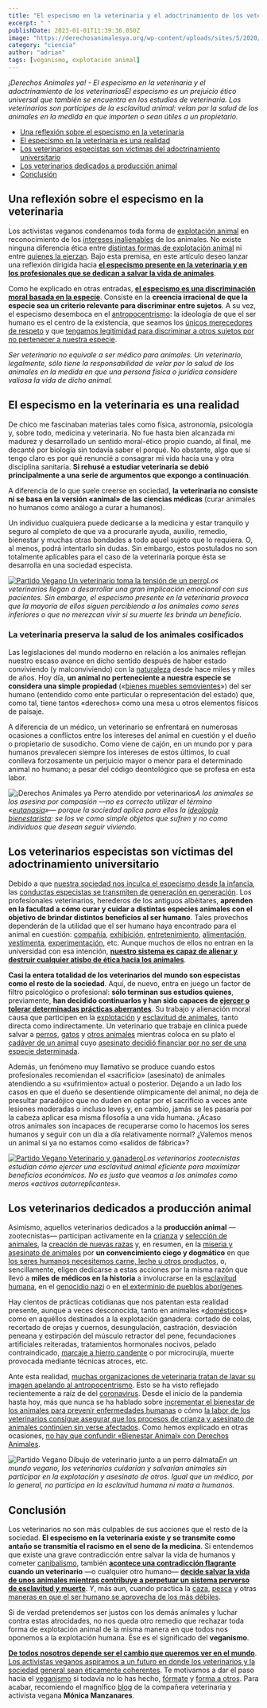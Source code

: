 ```yaml
---
title: "El especismo en la veterinaria y el adoctrinamiento de los veterinarios"
excerpt: " "
publishDate: 2023-01-01T11:39:36.050Z
image: "https://derechosanimalesya.org/wp-content/uploads/sites/5/2020/11/%C2%A1Derechos-Animales-ya-El-especismo-en-la-veterinaria-y-el-adoctrinamiento-de-los-veterinarios.webp"
category: "ciencia"
author: "adrian"
tags: [veganismo, explotación animal]
---
```

_¡Derechos Animales ya! - El especismo en la veterinaria y el adoctrinamiento de los veterinariosEl especismo es un prejuicio ético universal que también se encuentra en los estudios de veterinaria. Los veterinarios son partícipes de la esclavitud animal: velan por la salud de los animales en la medida en que importen o sean útiles a un propietario._

- [Una reflexión sobre el especismo en la veterinaria](https://derechosanimalesya.org/el-especismo-en-la-veterinaria-y-el-adoctrinamiento-de-los-veterinarios/#Una_reflexion_sobre_el_especismo_en_la_veterinaria "Una reflexión sobre el especismo en la veterinaria")
- [El especismo en la veterinaria es una realidad](https://derechosanimalesya.org/el-especismo-en-la-veterinaria-y-el-adoctrinamiento-de-los-veterinarios/#El_especismo_en_la_veterinaria_es_una_realidad "El especismo en la veterinaria es una realidad")
- [Los veterinarios especistas son víctimas del adoctrinamiento universitario](https://derechosanimalesya.org/el-especismo-en-la-veterinaria-y-el-adoctrinamiento-de-los-veterinarios/#Los_veterinarios_especistas_son_victimas_del_adoctrinamiento_universitario "Los veterinarios especistas son víctimas del adoctrinamiento universitario")
- [Los veterinarios dedicados a producción animal](https://derechosanimalesya.org/el-especismo-en-la-veterinaria-y-el-adoctrinamiento-de-los-veterinarios/#Los_veterinarios_dedicados_a_produccion_animal "Los veterinarios dedicados a producción animal")
- [Conclusión](https://derechosanimalesya.org/el-especismo-en-la-veterinaria-y-el-adoctrinamiento-de-los-veterinarios/#Conclusion "Conclusión")

## Una reflexión sobre el especismo en la veterinaria

Los activistas veganos condenamos toda forma de [explotación animal](https://derechosanimalesya.org/que-es-la-explotacion-animal-por-que-es-injusta/) en reconocimiento de los [intereses inalienables](https://derechosanimalesya.org/que-son-los-intereses-inalienables/) de los animales. No existe ninguna diferencia ética entre [distintas formas de explotación animal](https://derechosanimalesya.org/la-zoofilia-el-bestialismo-y-la-hipocresia-social/) ni entre [quienes la ejerzan](https://derechosanimalesya.org/el-sacrificio-halal-y-el-especismo-estetico/). Bajo esta premisa, en este artículo deseo lanzar una reflexión dirigida hacia [**el especismo presente en la veterinaria y en los profesionales que se dedican a salvar la vida de animales**](https://vetyvegan.weebly.com/blog/veterinaria-y-especismo-son-inseparables).

Como he explicado en otras entradas, [**el especismo es una discriminación moral basada en la especie**](https://derechosanimalesya.org/que-es-el-especismo/). Consiste en la **creencia irracional de que la especie sea un criterio relevante para discriminar entre sujetos**. A su vez, el especismo desemboca en el [antropocentrismo](https://derechosanimalesya.org/las-tergiversaciones-del-veganismo-y-los-efectos-del-antropocentrismo/): la ideología de que el ser humano es el centro de la existencia, que seamos los [únicos merecedores de respeto](https://derechosanimalesya.org/los-animales-merecen-respeto-no-necesariamente-amor-ni-compasion/) y que [tengamos legitimidad para discriminar a otros sujetos por no pertenecer a nuestra especie](https://derechosanimalesya.org/el-antropocentrismo-de-pacma-y-el-enfoque-proteccionista-kantiano/).

_Ser veterinario no equivale a ser médico para animales. Un veterinario, legalmente, sólo tiene la responsabilidad de velar por la salud de los animales en la medida en que una persona física o jurídica considere valiosa la vida de dicho animal._

## El especismo en la veterinaria es una realidad

De chico me fascinaban materias tales como física, astronomía, psicología y, sobre todo, medicina y veterinaria. No fue hasta bien alcanzada mi madurez y desarrollado un sentido moral-ético propio cuando, al final, me decanté por biología sin todavía saber el porqué. No obstante, algo que sí tengo claro es por qué renuncié a consagrar mi vida hacia una y otra disciplina sanitaria. **Si rehusé a estudiar veterinaria se debió principalmente a una serie de argumentos que expongo a continuación**.

A diferencia de lo que suele creerse en sociedad, **la veterinaria no consiste ni se basa en la versión «animal» de las ciencias médicas** (curar animales no humanos como análogo a curar a humanos).

Un individuo cualquiera puede dedicarse a la medicina y estar tranquilo y seguro al completo de que va a procurarle ayuda, auxilio, remedio, bienestar y muchas otras bondades a todo aquel sujeto que lo requiera. O, al menos, podrá intentarlo sin dudas. Sin embargo, estos postulados no son totalmente aplicables para el caso de la veterinaria porque ésta se desarrolla en una sociedad especista.

[![Partido Vegano  Un veterinario toma la tensión de un perro](https://derechosanimalesya.org/wp-content/uploads/sites/5/2020/11/Partido-Vegano-Un-veterinario-toma-la-tension-de-un-perro.webp "El especismo en la veterinaria y el adoctrinamiento de los veterinarios 9")](https://derechosanimalesya.org/wp-content/uploads/sites/5/2020/11/Partido-Vegano-Un-veterinario-toma-la-tension-de-un-perro.webp)_Los veterinarios llegan a desarrollar una gran implicación emocional con sus pacientes. Sin embargo, el especismo presente en la veterinaria provoca que la mayoría de ellos siguen percibiendo a los animales como seres inferiores o que no merezcan vivir si su muerte les brinda un beneficio._

### La veterinaria preserva la salud de los animales cosificados

Las legislaciones del mundo moderno en relación a los animales reflejan nuestro escaso avance en dicho sentido después de haber estado conviviendo (y malconviviendo) con la [naturaleza](https://derechosanimalesya.org/acercamiento-de-los-derechos-animales-a-la-gestion-ambiental/) desde hace miles y miles de años. Hoy día, **un animal no perteneciente a nuestra especie se considera una simple propiedad** («[bienes muebles semovientes](https://derechosanimalesya.org/el-principio-de-igualdad/)») del ser humano (entendido como ente particular o representación del estado) que, como tal, tiene tantos «derechos» como una mesa u otros elementos físicos de paisaje.

A diferencia de un médico, un veterinario se enfrentará en numerosas ocasiones a conflictos entre los intereses del animal en cuestión y el dueño o propietario de susodicho. Como viene de cajón, en un mundo por y para humanos prevalecen siempre los intereses de estos últimos, lo cual conlleva forzosamente un perjuicio mayor o menor para el determinado animal no humano; a pesar del código deontológico que se profesa en esta labor.

![¡Derechos Animales ya  Perro atendido por veterinarios](https://derechosanimalesya.org/wp-content/uploads/sites/5/2020/11/%C2%A1Derechos-Animales-ya-Perro-atendido-por-veterinarios.webp "El especismo en la veterinaria y el adoctrinamiento de los veterinarios 10")_A los animales se los asesina por compasión —no es correcto utilizar el término «[eutanasia](https://derechosanimalesya.org/la-eutanasia-la-cosificacion-animal-y-el-triste-ejemplo-de-wikihow/)»— porque la sociedad aplica para ellos la [ideología bienestarista](https://derechosanimalesya.org/los-tres-movimientos-del-animalismo/): se los ve como simple objetos que sufren y no como individuos que desean seguir viviendo._

## Los veterinarios especistas son víctimas del adoctrinamiento universitario

Debido a que [nuestra sociedad nos inculca el especismo desde la infancia](https://derechosanimalesya.org/los-juguetes-y-la-educacion-especista/), las [conductas especistas se transmiten de generación en generación](https://derechosanimalesya.org/las-conductas-especistas-son-aprendidas-durante-la-infancia/). Los profesionales veterinarios, herederos de los antiguos albéitares, **aprenden en la facultad a cómo curar y cuidar a distintas especies animales con el objetivo de brindar distintos beneficios al ser humano**. Tales provechos dependerán de la utilidad que el ser humano haya encontrado para el animal en cuestión: [compañía](https://derechosanimalesya.org/contra-el-mascotismo-y-las-mascotas/), [exhibición](https://derechosanimalesya.org/la-terrariofilia-los-reptiles-y-el-respeto-por-conveniencia/), [entretenimiento](https://derechosanimalesya.org/contra-la-explotacion-ecuestre-y-la-doma-humanitaria/), [alimentación](https://derechosanimalesya.org/el-lobo-iberico-la-ganaderia-y-el-especismo-animalista/), [vestimenta](https://derechosanimalesya.org/las-ovejas-y-la-explotacion-ovina-por-su-lana/), [experimentación](https://derechosanimalesya.org/la-ciencia-puede-progresar-sin-experimentacion-animal/), etc. Aunque muchos de ellos no entran en la universidad con esa intención, [**nuestro sistema es capaz de alienar y destruir cualquier atisbo de ética hacia los animales**](https://vetyvegan.weebly.com/blog/el-codigo-deontologico-de-la-profesion-veterinaria).

**Casi la entera totalidad de los veterinarios del mundo son especistas como el resto de la sociedad**. Aquí, de nuevo, entra en juego un factor de filtro psicológico o profesional: **sólo terminan sus estudios quienes**, previamente, **han decidido continuarlos y han sido capaces de [ejercer o tolerar determinadas prácticas aberrantes](https://derechosanimalesya.org/el-pp-pide-incluir-festejos-taurinos-en-el-canal-publico-a-punt/)**. Su trabajo y alienación moral causa que participen en la [explotación](https://derechosanimalesya.org/las-opresiones-historicas-de-los-animales/) y [esclavitud de animales,](https://derechosanimalesya.org/la-esclavitud-animal-es-tan-injusta-como-la-esclavitud-humana/) tanto directa como indirectamente. Un veterinario que trabaje en clínica puede salvar a [perros](https://derechosanimalesya.org/dia-internacional-del-perro-y-la-explotacion-canina/), [gatos](https://derechosanimalesya.org/guillermo-diaz-guerra-y-el-exterminio-de-gatos-callejeros/) y [otros animales](https://derechosanimalesya.org/las-yeguadas-y-la-cria-de-caballos/) mientras coloca en su plato el [cadáver de un animal](https://derechosanimalesya.org/comer-carne-es-una-decision-personal/) cuyo [asesinato decidió financiar por no ser de una especie determinada](https://derechosanimalesya.org/camaras-de-vigilancia-en-los-mataderos/).

Además, un fenómeno muy llamativo se produce cuando estos profesionales recomiendan el «sacrificio» (asesinato) de animales atendiendo a su «sufrimiento» actual o posterior. Dejando a un lado los casos en que el dueño se desentiende olímpicamente del animal, no deja de presultar paradójico que no duden en optar por el sacrificio a veces ante lesiones moderadas o incluso leves y, en cambio, jamás se les pasaría por la cabeza aplicar esa misma filosofía a una vida humana. ¿Acaso otros animales son incapaces de recuperarse como lo hacemos los seres humanos y seguir con un día a día relativamente normal? ¿Valemos menos un animal si ya no estamos como «salidos de fábrica»?

[![Partido Vegano  Veterinario y ganadero](https://derechosanimalesya.org/wp-content/uploads/sites/5/2020/11/Partido-Vegano-Veterinario-y-ganadero.webp "El especismo en la veterinaria y el adoctrinamiento de los veterinarios 11")](https://derechosanimalesya.org/wp-content/uploads/sites/5/2020/11/Partido-Vegano-Veterinario-y-ganadero.webp)_Los veterinarios zootecnistas estudian cómo ejercer una esclavitud animal eficiente para maximizar beneficios económicos. No es justo que veamos a los animales como meros «activos autorreplicantes»._

## Los veterinarios dedicados a producción animal

Asimismo, aquellos veterinarios dedicados a la **producción animal** —zootecnistas— participan activamente en la [crianza](https://derechosanimalesya.org/prohibicion-de-la-crianza-y-asesinato-de-perros-en-china/) y [selección de animales](https://derechosanimalesya.org/la-domesticacion-y-la-seleccion-artificial/), la [creación de nuevas razas](https://derechosanimalesya.org/pomsky-y-las-razas-de-perros-artificiales/) y, en resumen, en la [miseria y asesinato de animales](https://derechosanimalesya.org/el-cuero-y-la-artesania-de-la-explotacion-animal/) por **un convencimiento ciego y dogmático** en que [los seres humanos necesitemos carne, leche u otros productos](https://derechosanimalesya.org/los-humanos-somos-carnivoros-omnivoros-o-herbivoros/), o, sencillamente, eligen dedicarse a estas acciones por la misma razón que llevó a **miles de médicos en la historia** a involucrarse en la [esclavitud humana](https://derechosanimalesya.org/vida-de-un-esclavo-americano-de-frederick-douglass/), en el [genocidio nazi](https://derechosanimalesya.org/eternal-treblinka-y-el-holocausto-animal/) o en [el exterminio de pueblos aborígenes](https://derechosanimalesya.org/una-vision-romantica-de-la-esclavitud-animal/).

Hay cientos de prácticas cotidianas que nos patentan esta realidad presente, aunque a veces desconocida, tanto en animales «[domésticos](https://derechosanimalesya.org/la-esclavitud-de-los-animales-domesticados/)» como en aquéllos destinados a la explotación ganadera: cortado de colas, recortado de orejas y cuernos, desungulación, castración, desviación peneana y estirpación del músculo retractor del pene, fecundaciones artificiales reiteradas, tratamientos hormonales nocivos, pelado contraindicado, [marcaje a hierro candente](https://derechosanimalesya.org/la-carimba-y-el-marcaje-de-animales/) o por microcirujía, muerte provocada mediante técnicas atroces, etc.

Ante esta realidad, [muchas organizaciones de veterinaria tratan de lavar su imagen apelando al antropocentrismo](https://vetyvegan.weebly.com/blog/avatma-y-su-analisis-de-stranger-pigs-mi-reflexion). Esto se ha visto reflejado recientemente a raíz de del [coronavirus](https://derechosanimalesya.org/espana-ha-asesinado-92-700-visones-por-el-coronavirus/). Desde el inicio de la pandemia hasta hoy, más que nunca se ha hablado sobre [incrementar el bienestar de los animales para prevenir enfermedades humanas](https://vetyvegan.weebly.com/blog/consecuencias-del-bienestarismo-4) o cómo [la labor de los veterinarios consigue asegurar que los procesos de crianza y asesinato de animales continúen sin verse afectados](https://vetyvegan.weebly.com/blog/menos-aplausos-y-mas-apoyo-real). Como hemos explicado en otras ocasiones, [no hay que confundir «Bienestar Animal» con Derechos Animales](https://derechosanimalesya.org/derechos-animales-y-bienestar-animal-no-son-lo-mismo/).

![Partido Vegano  Dibujo de veterinario junto a un perro dálmata](https://derechosanimalesya.org/wp-content/uploads/sites/5/2020/11/Partido-Vegano-Dibujo-de-veterinario-junto-a-un-perro-dalmata.webp "El especismo en la veterinaria y el adoctrinamiento de los veterinarios 12")_En un mundo vegano, los veterinarios cuidarían y salvarían animales sin participar en la explotación y asesinato de otros. Igual que un médico, por lo general, no participa en la esclavitud humana ni mata a humanos._

## Conclusión

Los veterinarios no son más culpables de sus acciones que el resto de la sociedad. **El especismo en la veterinaria existe y se transmite como antaño se transmitía el racismo en el seno de la medicina**. Si entendemos que existe una grave contradicción entre salvar la vida de humanos y cometer [canibalismo](https://derechosanimalesya.org/los-aztecas-fueron-la-mayor-civilizacion-canibal-de-la-historia/), también **[acontece una contradicción flagrante](https://derechosanimalesya.org/los-animales-en-peligro-de-extincion-son-fruto-de-nuestro-especismo/) cuando un veterinario** —o cualquier otro humano— [**decide salvar la vida de unos animales mientras contribuye a perpetuar un sistema perverso de esclavitud y muerte**](https://derechosanimalesya.org/los-circos-con-animales-y-el-especismo-animalista/). Y, más aun, cuando practica la [caza](https://derechosanimalesya.org/la-caza-y-la-dominacion-humana-sobre-los-animales/), [pesca](https://derechosanimalesya.org/la-pesca-y-el-especismo-contra-los-peces/) y otras [maneras en que el ser humano se aprovecha de los más débiles](https://derechosanimalesya.org/el-abuso-contra-los-debiles-la-rata-wistar-y-la-racionalizacion-del-poder/).

Si de verdad pretendemos ser justos con los demás animales y luchar contra estas atrocidades, no nos queda otro remedio que rechazar toda forma de explotación animal de la misma manera en que todos nos oponemos a la explotación humana. Ése es el significado del **veganismo**.

[**De todos nosotros depende ser el cambio que queremos ver en el mundo**](https://derechosanimalesya.org/el-dia-internacional-de-los-animales-debiera-ser-por-los-animales/). [Los activistas veganos aspiramos a un futuro en donde los veterinarios y la sociedad general sean éticamente coherentes](https://derechosanimalesya.org/el-activismo-vegano-y-el-enfoque-de-los-derechos-animales/). Te motivamos a dar el paso hacia el [veganismo](https://derechosanimalesya.org/el-verdadero-significado-del-veganismo/) si todavía no lo has hecho, [fórmate](https://derechosanimalesya.org/formacion/) y [forma a otros](https://derechosanimalesya.org/el-activismo-educativo-es-clave-para-el-progreso-etico/). Para acabar, recomiendo el magnífico [blog](http://vetyvegan.weebly.com/) de la compañera veterinaria y activista vegana **Mónica Manzanares**.